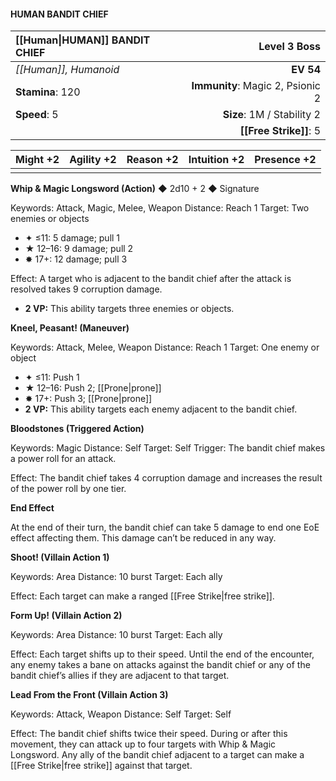 #### HUMAN BANDIT CHIEF

| [[Human\|HUMAN]] BANDIT CHIEF |                 **Level 3 Boss** |
| :----------------- | -------------------------------: |
| *[[Human]], Humanoid*  |                        **EV 54** |
| **Stamina**: 120   | **Immunity**: Magic 2, Psionic 2 |
| **Speed**: 5       |       **Size**: 1M / Stability 2 |
|                    |               **[[Free Strike]]**: 5 |

| **Might** +2 | **Agility** +2 | **Reason** +2 | **Intuition** +2 | **Presence** +2 |
| ------------ | -------------- | ------------- | ---------------- | --------------- |
|              |                |               |                  |                 |

**Whip & Magic Longsword (Action)** ◆ 2d10 + 2 ◆ Signature

Keywords: Attack, Magic, Melee, Weapon
Distance: Reach 1
Target: Two enemies or objects

- ✦ ≤11: 5 damage; pull 1
- ★ 12–16: 9 damage; pull 2
- ✸ 17+: 12 damage; pull 3

Effect: A target who is adjacent to the bandit chief after the attack is resolved takes 9 corruption damage.

- **2 VP:** This ability targets three enemies or objects.

**Kneel, Peasant! (Maneuver)**

Keywords: Attack, Melee, Weapon
Distance: Reach 1
Target: One enemy or object

- ✦ ≤11: Push 1
- ★ 12–16: Push 2; [[Prone\|prone]]
- ✸ 17+: Push 3; [[Prone\|prone]]
- **2 VP:** This ability targets each enemy adjacent to the bandit chief.

**Bloodstones (Triggered Action)**

Keywords: Magic
Distance: Self
Target: Self
Trigger: The bandit chief makes a power roll for an attack.

Effect: The bandit chief takes 4 corruption damage and increases the result of the power roll by one tier.

**End Effect**

At the end of their turn, the bandit chief can take 5 damage to end one EoE effect affecting them. This damage can’t be reduced in any way.

**Shoot! (Villain Action 1)**

Keywords: Area
Distance: 10 burst
Target: Each ally

Effect: Each target can make a ranged [[Free Strike\|free strike]].

**Form Up! (Villain Action 2)**

Keywords: Area
Distance: 10 burst
Target: Each ally

Effect: Each target shifts up to their speed. Until the end of the encounter, any enemy takes a bane on attacks against the bandit chief or any of the bandit chief’s allies if they are adjacent to that target.

**Lead From the Front (Villain Action 3)**

Keywords: Attack, Weapon
Distance: Self
Target: Self

Effect: The bandit chief shifts twice their speed. During or after this movement, they can attack up to four targets with Whip & Magic Longsword. Any ally of the bandit chief adjacent to a target can make a [[Free Strike\|free strike]] against that target.
